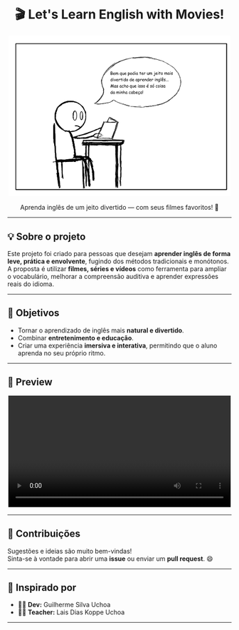 <h1 align="center">🎬 Let's Learn English with Movies!</h1>

<p align="center">
  <img src="img/stickmen.jpg" alt="Stickmen learning English" width="500">
</p>

<p align="center">
  Aprenda inglês de um jeito divertido — com seus filmes favoritos! 🍿  
</p>

---

## 💡 Sobre o projeto

Este projeto foi criado para pessoas que desejam **aprender inglês de forma leve, prática e envolvente**, fugindo dos métodos tradicionais e monótonos.  
A proposta é utilizar **filmes, séries e vídeos** como ferramenta para ampliar o vocabulário, melhorar a compreensão auditiva e aprender expressões reais do idioma.

---

## 🚀 Objetivos

- Tornar o aprendizado de inglês mais **natural e divertido**.  
- Combinar **entretenimento e educação**.  
- Criar uma experiência **imersiva e interativa**, permitindo que o aluno aprenda no seu próprio ritmo.

---

## 📸 Preview

<div align="center">
  <video width="500" controls>
    <source src="./cortes_curtos_legendados/clip_1740.mp4" type="video/mp4">
    Seu navegador não suporta vídeos incorporados.
  </video>
</div>

---

## 💬 Contribuições

Sugestões e ideias são muito bem-vindas!  
Sinta-se à vontade para abrir uma **issue** ou enviar um **pull request**. 😄

---

## 🧠 Inspirado por

- 👨‍💻 **Dev:** Guilherme Silva Uchoa  
- 👩‍🏫 **Teacher:** Lais Dias Koppe Uchoa  

---

